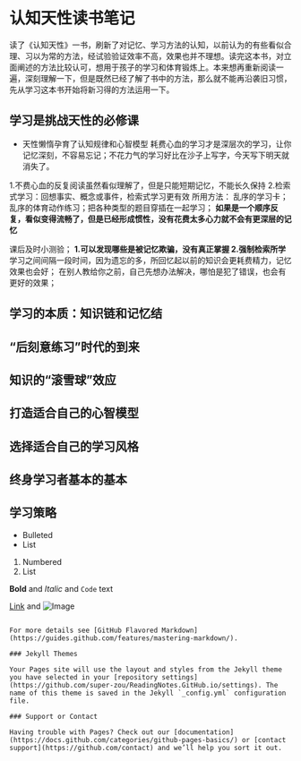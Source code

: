 # 认知天性读书笔记

读了《认知天性》一书，刷新了对记忆、学习方法的认知，以前认为的有些看似合理、习以为常的方法，经试验验证效率不高，效果也并不理想。读完这本书，对立面阐述的方法比较认可，想用于孩子的学习和体育锻炼上。本来想再重新阅读一遍，深刻理解一下，但是既然已经了解了书中的方法，那么就不能再沿袭旧习惯，先从学习这本书开始将新习得的方法运用一下。


## 学习是挑战天性的必修课

- 天性懒惰孕育了认知规律和心智模型
耗费心血的学习才是深层次的学习，让你记忆深刻，不容易忘记；不花力气的学习好比在沙子上写字，今天写下明天就消失了。

1.不费心血的反复阅读虽然看似理解了，但是只能短期记忆，不能长久保持
2.检索式学习：回想事实、概念或事件，检索式学习更有效
所用方法：
乱序的学习卡；乱序的体育动作练习；把各种类型的题目穿插在一起学习；
**如果是一个顺序反复，看似变得流畅了，但是已经形成惯性，没有花费太多心力就不会有更深层的记忆**

课后及时小测验；
**1.可以发现哪些是被记忆欺骗，没有真正掌握  2.强制检索所学**
学习之间间隔一段时间，因为遗忘的多，所回忆起以前的知识会更耗费精力，记忆效果也会好；
在别人教给你之前，自己先想办法解决，哪怕是犯了错误，也会有更好的效果；

## 学习的本质：知识链和记忆结

## “后刻意练习”时代的到来

## 知识的“滚雪球”效应

## 打造适合自己的心智模型

## 选择适合自己的学习风格

## 终身学习者基本的基本

## 学习策略




- Bulleted
- List

1. Numbered
2. List

**Bold** and _Italic_ and `Code` text

[Link](url) and ![Image](src)
```

For more details see [GitHub Flavored Markdown](https://guides.github.com/features/mastering-markdown/).

### Jekyll Themes

Your Pages site will use the layout and styles from the Jekyll theme you have selected in your [repository settings](https://github.com/super-zou/ReadingNotes.GitHub.io/settings). The name of this theme is saved in the Jekyll `_config.yml` configuration file.

### Support or Contact

Having trouble with Pages? Check out our [documentation](https://docs.github.com/categories/github-pages-basics/) or [contact support](https://github.com/contact) and we’ll help you sort it out.
